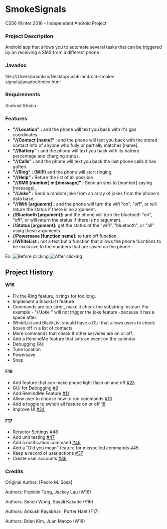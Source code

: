 # SmokeSignals
CS56 Winter 2016 - Independent Android Project

### Project Description
Android app that allows you to automate several tasks that can be triggered by an receiving a SMS from a different phone

### Javadoc
file:///Users/briankim/Desktop/cs56-android-smoke-signals/javadoc/index.html

### Requirements
Android Studio

### Features
- **"//Location" :**  and the phone will text you back with it's gps coordinates.
- **"//Contact [name]" :** and the phone will text you back with the stored contact info of anyone who fully or partially matches [name].
- **"//Battery" :** and the phone will text you back with its battery percentage and charging status.
- **"//Calls" :** and the phone will text you back the last phone calls it has gotten.
- **"//Ring" : (WIP)** and the phone will start ringing.
- **"//Help" :** Return the list of all possible 
- **"//SMS [number] m:[message]" :** Send an sms to [number] saying [message].
- **"//Joke" :** Send a random joke from an array of jokes from the phone's data base.
- **"//Wifi [arguemnt] :** and the phone will turn the wifi "on", "off", or will return the status if there is no argument. 
- **//Bluetooth [argument]:** and the phone will turn the bluetooth "on", "off", or will return the status if there is no argument.
- **//Status [argument]:** get the status of the "wifi", "bluetooth", or "all" using these arguments. 
- **//Powersave [function name]:** to turn off function. 
- **//WhiteList :** not a text but a function that allows the phone fucntions to be exclusive to the numbers that are saved on the phone.

Ex:
![Before clicking](https://i.imgur.com/s7xqA4d.png)
![After clicking](https://i.imgur.com/nffqEPv.png)


## Project History
#### W16
- Fix the Ring feature, it rings for too long.
- Implement a BlackList feature
- Commands are too strict, make it check the substring instead. For example - "//Joke " will not trigger the joke feature -because it has a space after.
- WhiteList and BlackList should have a GUI that allows users to check boxes off in a list of contacts.
- More commands that check if other services are on or off.
- Add a RemindMe feature that sets an event on the calendar
- Debugging GUI
- Tune location
- Powersave
- Snap

#### F16
- Add feature that can make phone light flash on and off [#25](https://github.com/UCSB-CS56-Projects/cs56-android-smoke-signals/issues/25)
- GUI for Debugging [#9](https://github.com/UCSB-CS56-Projects/cs56-android-smoke-signals/issues/9)
- Add RemindMe Feature [#11](https://github.com/UCSB-CS56-Projects/cs56-android-smoke-signals/issues/11)
- Allow user to choose how to run commands [#13](https://github.com/UCSB-CS56-Projects/cs56-android-smoke-signals/issues/13)
- Add a toggle to switch all feature on or off [18](https://github.com/UCSB-CS56-Projects/cs56-android-smoke-signals/issues/18)
- Improve UI [#24](https://github.com/UCSB-CS56-Projects/cs56-android-smoke-signals/issues/24)

#### F17
- Refactor Settings [#48](https://github.com/UCSB-CS56-Projects/cs56-android-smoke-signals/issues/48)
- Add unit testing [#47](https://github.com/UCSB-CS56-Projects/cs56-android-smoke-signals/issues/47)
- Add a notification command [#46](https://github.com/UCSB-CS56-Projects/cs56-android-smoke-signals/issues/46)
- Add a "Did you mean" feature for misspelled commands [#45](https://github.com/UCSB-CS56-Projects/cs56-android-smoke-signals/issues/45)
- Keep a record of user actions [#37](https://github.com/UCSB-CS56-Projects/cs56-android-smoke-signals/issues/37)
- Create user accounts [#36](https://github.com/UCSB-CS56-Projects/cs56-android-smoke-signals/issues/36)


### Credits
Original Author: [Pedro M. Sosa] 

Authors: Franklin Tang, Jackey Lau (W16)

Authors: Simon Wong, Sayali Kakade (F16)

Authors: Ankush Rayabhari, Porter Haet (F17)

Authors: Brian Kim, Juan Manzo (W18)
